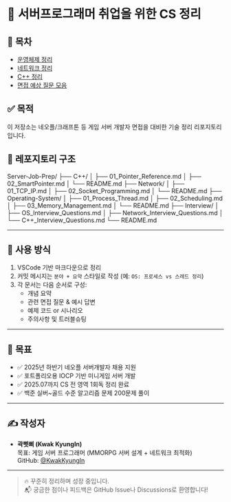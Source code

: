 # 🧠 서버프로그래머 취업을 위한 CS 정리

## 📂 목차
- [운영체제 정리](./Operating-System/README.md)
- [네트워크 정리](./Network/README.md)
- [C++ 정리](./C++/README.md)
- [면접 예상 질문 모음](./Interview/)

## ✅ 목적
이 저장소는 네오플/크래프톤 등 게임 서버 개발자 면접을 대비한 기술 정리 리포지토리입니다.


## 🧱 레포지토리 구조

Server-Job-Prep/
├── C++/
│ ├── 01_Pointer_Reference.md
│ ├── 02_SmartPointer.md
│ └── README.md
├── Network/
│ ├── 01_TCP_IP.md
│ ├── 02_Socket_Programming.md
│ └── README.md
├── Operating-System/
│ ├── 01_Process_Thread.md
│ ├── 02_Scheduling.md
│ ├── 03_Memory_Management.md
│ └── README.md
├── Interview/
│ ├── OS_Interview_Questions.md
│ ├── Network_Interview_Questions.md
│ └── C++_Interview_Questions.md
└── README.md

---

## 🧤 사용 방식

1. VSCode 기반 마크다운으로 정리
2. 커밋 메시지는 `분야 + 요약` 스타일로 작성 (예: `OS: 프로세스 vs 스레드 정리`)
3. 각 문서는 다음 순서로 구성:
   - 개념 요약
   - 관련 면접 질문 & 예시 답변
   - 예제 코드 or 시나리오
   - 주의사항 및 트러블슈팅

---

## 📌 목표

- ✅ 2025년 하반기 네오플 서버개발자 채용 지원
- ✅ 포트폴리오용 IOCP 기반 미니게임 서버 개발
- ✅ 2025.07까지 CS 전 영역 1회독 정리 완료
- ✅ 백준 실버~골드 수준 알고리즘 문제 200문제 풀이

---

## ✍️ 작성자

- **곽삣삐 (Kwak KyungIn)**  
  목표: 게임 서버 프로그래머 (MMORPG 서버 설계 + 네트워크 최적화)  
  GitHub: [@KwakKyungIn](https://github.com/KwakKyungIn)

---

> 🔥 꾸준히 정리하며 성장 중입니다.  
> 📬 궁금한 점이나 피드백은 GitHub Issue나 Discussions로 환영합니다!
